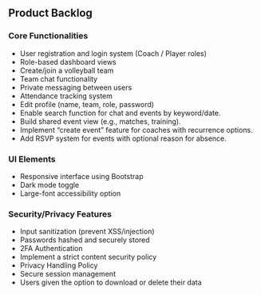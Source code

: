 ## Product Backlog

### Core Functionalities

- User registration and login system (Coach / Player roles)
- Role-based dashboard views
- Create/join a volleyball team
- Team chat functionality
- Private messaging between users
- Attendance tracking system
- Edit profile (name, team, role, password)
- Enable search function for chat and events by keyword/date.
- Build shared event view (e.g., matches, training).
- Implement “create event” feature for coaches with recurrence options.
- Add RSVP system for events with optional reason for absence.

### UI Elements

- Responsive interface using Bootstrap
- Dark mode toggle
- Large-font accessibility option

### Security/Privacy Features

- Input sanitization (prevent XSS/injection)
- Passwords hashed and securely stored
- 2FA Authentication
- Implement a strict content security policy
- Privacy Handling Policy
- Secure session management
- Users given the option to download or delete their data
